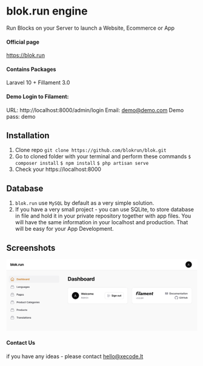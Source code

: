 # blok.run engine
Run Blocks on your Server to launch a Website, Ecommerce or App

#### Official page
https://blok.run

#### Contains Packages
Laravel 10 + Fillament 3.0

#### Demo Login to Filament:
URL: http://localhost:8000/admin/login
Email: demo@demo.com 
Demo pass: demo

## Installation
1. Clone repo `git clone https://github.com/blokrun/blok.git`
2. Go to cloned folder with your terminal and perform these commands `$ composer install` `$ npm install` `$ php artisan serve`
5. Check your https://localhost:8000

## Database
1. `blok.run` use `MySQL` by default as a very simple solution. 
2. If you have a very small project - you can use SQLite, to store database in file and hold it in your private repository together with app files. You will have the same information in your localhost and production. That will be easy for your App Development.

## Screenshots
![blok.run CMS Dashboard](/public/blokrun/cms-home.png)

#### Contact Us
if you have any ideas - please contact hello@xecode.lt